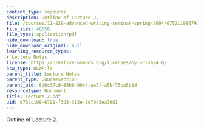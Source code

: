 ```yaml
---
content_type: resource
description: Outline of Lecture 2.
file: /courses/11-229-advanced-writing-seminar-spring-2004/0752c1986791f3d3313e8d7943ea7081_Lecture_2.pdf
file_size: 40656
file_type: application/pdf
hide_download: true
hide_download_original: null
learning_resource_types:
- Lecture Notes
license: https://creativecommons.org/licenses/by-nc-sa/4.0/
ocw_type: OCWFile
parent_title: Lecture Notes
parent_type: CourseSection
parent_uid: 8dbc37cd-88b8-90c4-aa5f-a5bf75ba5b1d
resourcetype: Document
title: Lecture_2.pdf
uid: 0752c198-6791-f3d3-313e-8d7943ea7081
---
```

Outline of Lecture 2.